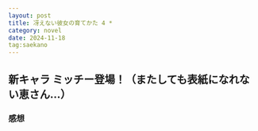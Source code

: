 ```yaml
---
layout: post
title: 冴えない彼女の育てかた 4 *
category: novel
date: 2024-11-18
tag:saekano
---
```


## 新キャラ ミッチー登場！（またしても表紙になれない恵さん…）

### 感想
